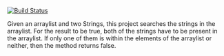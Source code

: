 [![Build Status](https://travis-ci.com/cenkgokturk/myDemoApp.svg?branch=main)](https://travis-ci.com/cenkgokturk/myDemoApp)

Given an arraylist and two Strings, this project searches the strings in the arraylist.
For the result to be true, both of the strings have to be present in the arraylist. 
If only one of them is within the elements of the arraylist or neither, then the method returns false.